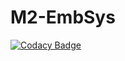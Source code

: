 # M2-EmbSys

[![Codacy Badge](https://api.codacy.com/project/badge/Grade/71dab7ba70be47f08f43007bfc8951eb)](https://app.codacy.com/gh/sowmyavnaik/M2-EmbSys?utm_source=github.com&utm_medium=referral&utm_content=sowmyavnaik/M2-EmbSys&utm_campaign=Badge_Grade_Settings)
